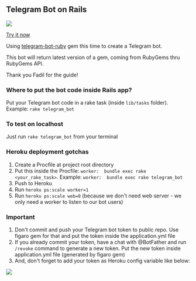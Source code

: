 ## Telegram Bot on Rails

![](http://i.imgur.com/MQ857sS.jpg)

[Try it now](https://telegram.me/rubygemsversionbot)

Using [telegram-bot-ruby](https://github.com/atipugin/telegram-bot-ruby) gem this time to create a Telegram bot.

This bot will return latest version of a gem, coming from RubyGems thru RubyGems API.

Thank you Fadil for the guide!

### Where to put the bot code inside Rails app?

Put your Telegram bot code in a rake task (inside `lib/tasks` folder). Example: `rake telegram_bot`

### To test on localhost

Just run `rake telegram_bot` from your terminal

### Heroku deployment gotchas

1. Create a Procfile at project root directory
2. Put this inside the Procfile: `worker:  bundle exec rake <your_rake_task>`. Example: `worker:  bundle exec rake telegram_bot`
3. Push to Heroku
4. Run `heroku ps:scale worker=1`
5. Run `heroku ps:scale web=0` (because we don't need web server - we only need a worker to listen to our bot users)

### Important

1. Don't commit and push your Telegram bot token to public repo. Use figaro gem for that and put the token inside the application.yml file
2. If you already commit your token, have a chat with @BotFather and run `/revoke` command to generate a new token. Put the new token inside application.yml file (generated by figaro gem)
3. And, don't forget to add your token as Heroku config variable like below:

![](http://i.imgur.com/naG4Um6.png)
